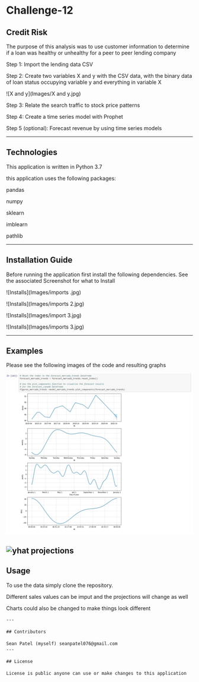 # Challenge-12

## Credit Risk

The purpose of this analysis was to use customer information to determine if a loan was healthy or unhealthy for a peer to peer lending company

Step 1: Import the lending data CSV 

Step 2: Create two variables X and y with the CSV data, with the binary data of loan status occupying variable y and everything in variable X

![X and y](Images/X and y.jpg)

Step 3: Relate the search traffic to stock price patterns

Step 4: Create a time series model with Prophet

Step 5 (optional): Forecast revenue by using time series models




---

## Technologies
This application is written in Python 3.7  

this application uses the following packages:
 
pandas

numpy 

sklearn

imblearn

pathlib

---

## Installation Guide

Before running the application first install the following dependencies.
See the associated Screenshot for what to Install 

![Installs](Images/imports .jpg)

![Installs](Images/imports 2.jpg)

![Installs](Images/import 3.jpg)

![Installs](Images/imports 3.jpg)


---

## Examples

Please see the following images of the code and resulting graphs 


![compnent plots](https://github.com/seanpatel19/Challenge-11/blob/d4ed37185393154a608bbb59121421911ee21796/Images/compnent%20plots.jpg)


![yhat projections](Images/yhats.jpg)
---

## Usage

To use the data simply clone the repository.

Different sales values can be imput and the projections will change as well 

Charts could also be changed to make things look different  
```
---

## Contributors

Sean Patel (myself) seanpatel076@gmail.com
---

## License

License is public anyone can use or make changes to this application